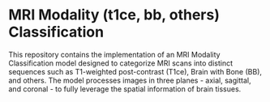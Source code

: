 # MRI Modality (t1ce, bb, others) Classification

This repository contains the implementation of an MRI Modality Classification model designed to categorize MRI scans into distinct sequences such as T1-weighted post-contrast (T1ce), Brain with Bone (BB), and others. The model processes images in three planes - axial, sagittal, and coronal - to fully leverage the spatial information of brain tissues.

